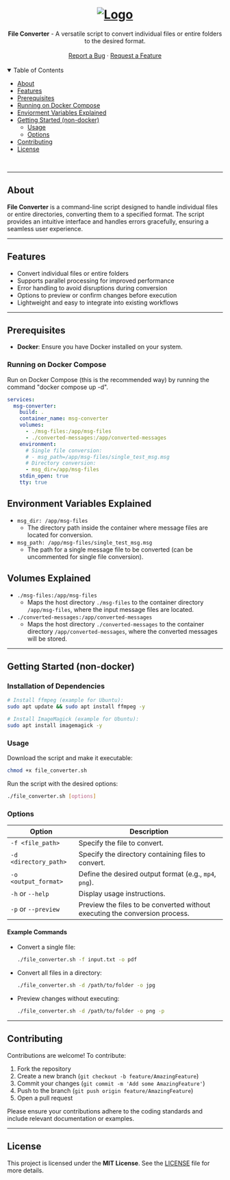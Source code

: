<h1 align="center">
  <a href="https://github.com/your-repo">
    <img src="https://www.freeiconspng.com/thumbs/email-icon/email-icon--endless-icons-20.png" alt="Logo" width="" height="">
  </a>
</h1>

<div align="center">
  <b>File Converter</b> - A versatile script to convert individual files or entire folders to the desired format.
  <br />
  <br />
  <a href="https://github.com/your-repo/issues/new?assignees=&labels=bug&title=bug%3A+">Report a Bug</a>
  ·
  <a href="https://github.com/your-repo/issues/new?assignees=&labels=enhancement&template=02_FEATURE_REQUEST.md&title=feat%3A+">Request a Feature</a>
</div>
<br>
<details open="open">
<summary>Table of Contents</summary>

- [About](#about)
- [Features](#features)
- [Prerequisites](#prerequisites)
- [Running on Docker Compose](#running-on-docker-compose)
- [Enviorment Variables Explained](#environment-variables-explained)
- [Getting Started (non-docker)](#getting-started-non-docker)
    - [Usage](#usage)
    - [Options](#options)
- [Contributing](#contributing)
- [License](#license)

</details>
<br>

---

## About

**File Converter** is a command-line script designed to handle individual files or entire directories, converting them to a specified format. The script provides an intuitive interface and handles errors gracefully, ensuring a seamless user experience.

---

## Features

- Convert individual files or entire folders
- Supports parallel processing for improved performance
- Error handling to avoid disruptions during conversion
- Options to preview or confirm changes before execution
- Lightweight and easy to integrate into existing workflows

---

## Prerequisites

- **Docker**: Ensure you have Docker installed on your system.


### Running on Docker Compose  
Run on Docker Compose (this is the recommended way) by running the command "docker compose up -d".  
```yaml
services:
  msg-converter:
    build: .
    container_name: msg-converter
    volumes:
      - ./msg-files:/app/msg-files
      - ./converted-messages:/app/converted-messages
    environment:
      # Single file conversion:
      # - msg_path=/app/msg-files/single_test_msg.msg
      # Directory conversion:
      - msg_dir=/app/msg-files
    stdin_open: true
    tty: true
```

## Environment Variables Explained  

- `msg_dir: /app/msg-files`
  - The directory path inside the container where message files are located for conversion.
- `msg_path: /app/msg-files/single_test_msg.msg`
  - The path for a single message file to be converted (can be uncommented for single file conversion).
  
## Volumes Explained  

- `./msg-files:/app/msg-files`
  - Maps the host directory `./msg-files` to the container directory `/app/msg-files`, where the input message files are located.
- `./converted-messages:/app/converted-messages`
  - Maps the host directory `./converted-messages` to the container directory `/app/converted-messages`, where the converted messages will be stored.




---

## Getting Started (non-docker)

### Installation of Dependencies

```bash
# Install ffmpeg (example for Ubuntu):
sudo apt update && sudo apt install ffmpeg -y

# Install ImageMagick (example for Ubuntu):
sudo apt install imagemagick -y
```

### Usage

Download the script and make it executable:

```bash
chmod +x file_converter.sh
```

Run the script with the desired options:

```bash
./file_converter.sh [options]
```

### Options

| Option                     | Description                                                                 |
|----------------------------|-----------------------------------------------------------------------------|
| `-f <file_path>`           | Specify the file to convert.                                                |
| `-d <directory_path>`      | Specify the directory containing files to convert.                          |
| `-o <output_format>`       | Define the desired output format (e.g., `mp4`, `png`).                     |
| `-h` or `--help`           | Display usage instructions.                                                 |
| `-p` or `--preview`        | Preview the files to be converted without executing the conversion process. |

#### Example Commands

- Convert a single file:

  ```bash
  ./file_converter.sh -f input.txt -o pdf
  ```

- Convert all files in a directory:

  ```bash
  ./file_converter.sh -d /path/to/folder -o jpg
  ```

- Preview changes without executing:

  ```bash
  ./file_converter.sh -d /path/to/folder -o png -p
  ```

---

## Contributing

Contributions are welcome! To contribute:

1. Fork the repository
2. Create a new branch (`git checkout -b feature/AmazingFeature`)
3. Commit your changes (`git commit -m 'Add some AmazingFeature'`)
4. Push to the branch (`git push origin feature/AmazingFeature`)
5. Open a pull request

Please ensure your contributions adhere to the coding standards and include relevant documentation or examples.

---

## License

This project is licensed under the **MIT License**. See the [LICENSE](LICENSE) file for more details.

